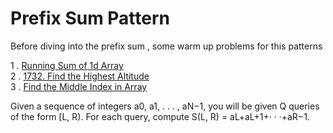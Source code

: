# Prefix Sum Pattern 
Before diving into the prefix sum , some warm up problems for this patterns

1 . [Running Sum of 1d Array](https://leetcode.com/problems/running-sum-of-1d-array/description/)<br>
2 . [1732. Find the Highest Altitude](https://leetcode.com/problems/find-the-highest-altitude/description/)<br>
3 . [Find the Middle Index in Array](https://leetcode.com/problems/find-the-middle-index-in-array/description/)<br>

Given a sequence of integers a0, a1, . . . , aN−1, you will be given Q queries
of the form [L, R). For each query, compute S(L, R) = aL+aL+1+· · ·+aR−1.
[](https://github.com/Badam4321/DSA-Mastery/blob/master/leetcode-important-pattern/images/prefix.png)

